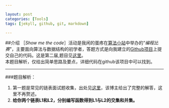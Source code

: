 ```yaml
---

layout: post
categories: [Tools]
tags: [jekyll, github, git, markdown]

---
```


##介绍
［*Show me the code*］活动是我闲的蛋疼在[算法小站](http://site.douban.com/196781/)中举办的“*编程比赛*”，主要面向算法与数据结构的初学者，答题方式是向我建立的[Github项目](https://github.com/ellochen/Show-me-the-code)上提交自己的代码。这是第二届,题目见[这里](https://github.com/ellochen/Show-me-the-code/tree/master/second)。  
本题目解析，仅给出简单思路及要点，详细代码在github该项目中可以找到。  

---
###题目解析：
1. 第一题是常见的链表面试题收集，出处见[这里](http://hit9.org/blog/C/posts/25.html#2)，该博主给出了完整的解答，这里不再赘述。 
2. **给你两个链表L1和L2，分别编写函数得到L1与L2的交集和并集。**  

